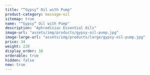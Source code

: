 ```yaml
---
title: "“Gypsy” Oil with Pump"
product-category: massage-oil
sitemap: true
name: "“Gypsy” Oil with Pump"
description: "Aphrodisiac Essential Oils"
image-url: "assets/img/products/gypsy-oil-pump.jpg"
image-large-url: "assets/img/products/large/gypsy-oil-pump.jpg"
price: 34
weight: 220
display_order: 16
orderable: true
hidden: false
new: true
---
```

